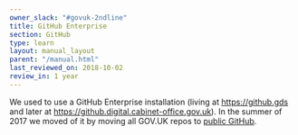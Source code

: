 ```yaml
---
owner_slack: "#govuk-2ndline"
title: GitHub Enterprise
section: GitHub
type: learn
layout: manual_layout
parent: "/manual.html"
last_reviewed_on: 2018-10-02
review_in: 1 year
---
```


We used to use a GitHub Enterprise installation (living at <https://github.gds> and later at <https://github.digital.cabinet-office.gov.uk>). In the summer of 2017 we moved of it by moving all GOV.UK repos to [public GitHub](/manual/github.html).
